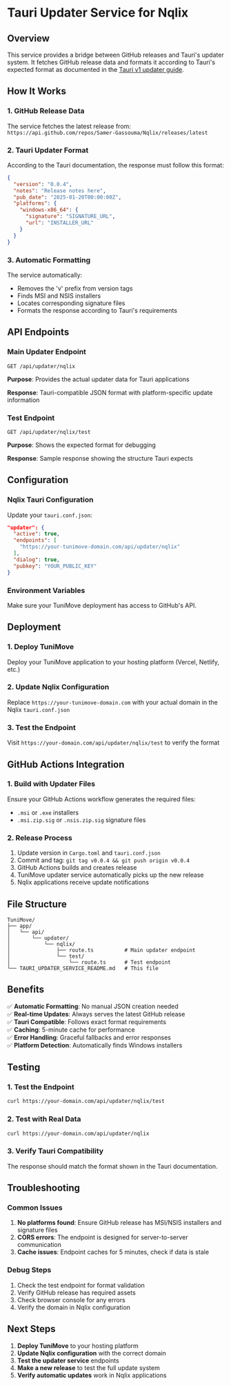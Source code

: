 # Tauri Updater Service for Nqlix

## Overview

This service provides a bridge between GitHub releases and Tauri's updater system. It fetches GitHub release data and formats it according to Tauri's expected format as documented in the [Tauri v1 updater guide](https://v1.tauri.app/v1/guides/distribution/updater/).

## How It Works

### 1. GitHub Release Data
The service fetches the latest release from: `https://api.github.com/repos/Samer-Gassouma/Nqlix/releases/latest`

### 2. Tauri Updater Format
According to the Tauri documentation, the response must follow this format:

```json
{
  "version": "0.0.4",
  "notes": "Release notes here",
  "pub_date": "2025-01-20T00:00:00Z",
  "platforms": {
    "windows-x86_64": {
      "signature": "SIGNATURE_URL",
      "url": "INSTALLER_URL"
    }
  }
}
```

### 3. Automatic Formatting
The service automatically:
- Removes the 'v' prefix from version tags
- Finds MSI and NSIS installers
- Locates corresponding signature files
- Formats the response according to Tauri's requirements

## API Endpoints

### Main Updater Endpoint
```
GET /api/updater/nqlix
```
**Purpose**: Provides the actual updater data for Tauri applications

**Response**: Tauri-compatible JSON format with platform-specific update information

### Test Endpoint
```
GET /api/updater/nqlix/test
```
**Purpose**: Shows the expected format for debugging

**Response**: Sample response showing the structure Tauri expects

## Configuration

### Nqlix Tauri Configuration
Update your `tauri.conf.json`:

```json
"updater": {
  "active": true,
  "endpoints": [
    "https://your-tunimove-domain.com/api/updater/nqlix"
  ],
  "dialog": true,
  "pubkey": "YOUR_PUBLIC_KEY"
}
```

### Environment Variables
Make sure your TuniMove deployment has access to GitHub's API.

## Deployment

### 1. Deploy TuniMove
Deploy your TuniMove application to your hosting platform (Vercel, Netlify, etc.)

### 2. Update Nqlix Configuration
Replace `https://your-tunimove-domain.com` with your actual domain in the Nqlix `tauri.conf.json`

### 3. Test the Endpoint
Visit `https://your-domain.com/api/updater/nqlix/test` to verify the format

## GitHub Actions Integration

### 1. Build with Updater Files
Ensure your GitHub Actions workflow generates the required files:
- `.msi` or `.exe` installers
- `.msi.zip.sig` or `.nsis.zip.sig` signature files

### 2. Release Process
1. Update version in `Cargo.toml` and `tauri.conf.json`
2. Commit and tag: `git tag v0.0.4 && git push origin v0.0.4`
3. GitHub Actions builds and creates release
4. TuniMove updater service automatically picks up the new release
5. Nqlix applications receive update notifications

## File Structure

```
TuniMove/
├── app/
│   └── api/
│       └── updater/
│           └── nqlix/
│               ├── route.ts          # Main updater endpoint
│               └── test/
│                   └── route.ts      # Test endpoint
└── TAURI_UPDATER_SERVICE_README.md   # This file
```

## Benefits

✅ **Automatic Formatting**: No manual JSON creation needed  
✅ **Real-time Updates**: Always serves the latest GitHub release  
✅ **Tauri Compatible**: Follows exact format requirements  
✅ **Caching**: 5-minute cache for performance  
✅ **Error Handling**: Graceful fallbacks and error responses  
✅ **Platform Detection**: Automatically finds Windows installers  

## Testing

### 1. Test the Endpoint
```bash
curl https://your-domain.com/api/updater/nqlix/test
```

### 2. Test with Real Data
```bash
curl https://your-domain.com/api/updater/nqlix
```

### 3. Verify Tauri Compatibility
The response should match the format shown in the Tauri documentation.

## Troubleshooting

### Common Issues

1. **No platforms found**: Ensure GitHub release has MSI/NSIS installers and signature files
2. **CORS errors**: The endpoint is designed for server-to-server communication
3. **Cache issues**: Endpoint caches for 5 minutes, check if data is stale

### Debug Steps

1. Check the test endpoint for format validation
2. Verify GitHub release has required assets
3. Check browser console for any errors
4. Verify the domain in Nqlix configuration

## Next Steps

1. **Deploy TuniMove** to your hosting platform
2. **Update Nqlix configuration** with the correct domain
3. **Test the updater service** endpoints
4. **Make a new release** to test the full update system
5. **Verify automatic updates** work in Nqlix applications 